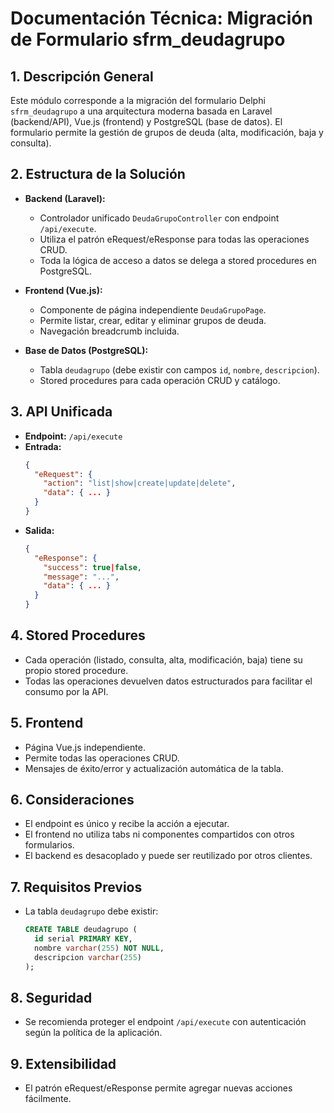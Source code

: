 # Documentación Técnica: Migración de Formulario sfrm_deudagrupo

## 1. Descripción General
Este módulo corresponde a la migración del formulario Delphi `sfrm_deudagrupo` a una arquitectura moderna basada en Laravel (backend/API), Vue.js (frontend) y PostgreSQL (base de datos). El formulario permite la gestión de grupos de deuda (alta, modificación, baja y consulta).

## 2. Estructura de la Solución
- **Backend (Laravel):**
  - Controlador unificado `DeudaGrupoController` con endpoint `/api/execute`.
  - Utiliza el patrón eRequest/eResponse para todas las operaciones CRUD.
  - Toda la lógica de acceso a datos se delega a stored procedures en PostgreSQL.

- **Frontend (Vue.js):**
  - Componente de página independiente `DeudaGrupoPage`.
  - Permite listar, crear, editar y eliminar grupos de deuda.
  - Navegación breadcrumb incluida.

- **Base de Datos (PostgreSQL):**
  - Tabla `deudagrupo` (debe existir con campos `id`, `nombre`, `descripcion`).
  - Stored procedures para cada operación CRUD y catálogo.

## 3. API Unificada
- **Endpoint:** `/api/execute`
- **Entrada:**
  ```json
  {
    "eRequest": {
      "action": "list|show|create|update|delete",
      "data": { ... }
    }
  }
  ```
- **Salida:**
  ```json
  {
    "eResponse": {
      "success": true|false,
      "message": "...",
      "data": { ... }
    }
  }
  ```

## 4. Stored Procedures
- Cada operación (listado, consulta, alta, modificación, baja) tiene su propio stored procedure.
- Todas las operaciones devuelven datos estructurados para facilitar el consumo por la API.

## 5. Frontend
- Página Vue.js independiente.
- Permite todas las operaciones CRUD.
- Mensajes de éxito/error y actualización automática de la tabla.

## 6. Consideraciones
- El endpoint es único y recibe la acción a ejecutar.
- El frontend no utiliza tabs ni componentes compartidos con otros formularios.
- El backend es desacoplado y puede ser reutilizado por otros clientes.

## 7. Requisitos Previos
- La tabla `deudagrupo` debe existir:
  ```sql
  CREATE TABLE deudagrupo (
    id serial PRIMARY KEY,
    nombre varchar(255) NOT NULL,
    descripcion varchar(255)
  );
  ```

## 8. Seguridad
- Se recomienda proteger el endpoint `/api/execute` con autenticación según la política de la aplicación.

## 9. Extensibilidad
- El patrón eRequest/eResponse permite agregar nuevas acciones fácilmente.

